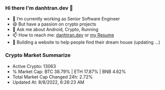 ### Hi there I'm danhtran.dev 👋

- 🔭 I’m currently working as Senior Software Engineer
- 😄 But have a passion on crypto projects
- 💬 Ask me about Android, Crypto, Running 
- 📫 How to reach me: <a href="https://danhtran.dev" target="_blank">danhtran.dev</a> or <a href="Developer-Resume.pdf" target="_blank">my Resume</a>
- 🌱 Building a website to help people find their dream house (updating ...)

### Crypto Market Summarize
- Active Crypto: 13063
- % Market Cap: BTC 38.79% | ETH 17.87% | BNB 4.62%
- Total Market Cap Changed 24h: 2.72%
- Updated At: 8/8/2022, 6:26:23 AM
